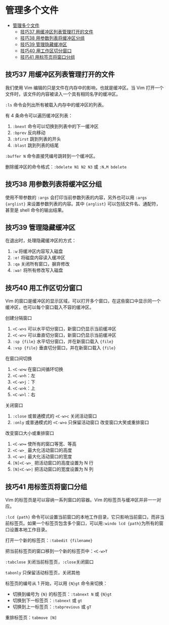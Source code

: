# 管理多个文件

- [管理多个文件](#管理多个文件)
  - [技巧37 用缓冲区列表管理打开的文件](#技巧37-用缓冲区列表管理打开的文件)
  - [技巧38 用参数列表将缓冲区分组](#技巧38-用参数列表将缓冲区分组)
  - [技巧39 管理隐藏缓冲区](#技巧39-管理隐藏缓冲区)
  - [技巧40 用工作区切分窗口](#技巧40-用工作区切分窗口)
  - [技巧41 用标签页将窗口分组](#技巧41-用标签页将窗口分组)

## 技巧37 用缓冲区列表管理打开的文件

我们使用 Vim 编辑的只是文件在内存中的影响，也就是缓冲区。当 Vim 打开一个文件时，该文件的内容被读入一个具有相同名字的缓冲区。

`:ls` 命令会列出所有被载入内存中的缓冲区的列表。

有 4 条命令可以遍历缓冲区列表：

1. `:bnext` 命令可以切换到列表中的下一缓冲区
2. `:bprev` 反向移动
3. `:bfirst` 跳到列表的开头
4. `:blast` 跳到列表的结尾

`:buffer N` 命令直接凭编号跳转到一个缓冲区。

删除缓冲区的命令格式：`:bdelete N1 N2 N3` 或 `:N,M bdelete`

## 技巧38 用参数列表将缓冲区分组

使用不带参数的 `:args` 会打印当前参数列表的内容，另外也可以用 `:args {arglist}` 来设置参数列表的内容。其中 `{arglist}` 可以包括文件名、通配符，甚至是 shell 命令的输出结果。

## 技巧39 管理隐藏缓冲区

在退出时，处理隐藏缓冲区的方式：

1. `:w` 将缓冲区内容写入磁盘
2. `:e!` 将磁盘内容读入缓冲区
3. `:qa` 关闭所有窗口，摒弃修改
4. `:wa!` 将所有修改写入磁盘

## 技巧40 用工作区切分窗口

Vim 的窗口是缓冲区的显示区域，可以打开多个窗口，在这些窗口中显示同一个缓冲区，也可以每个窗口载入不容的缓冲区。

创建分隔窗口

1. `<C-w>s` 可以水平切分窗口，新窗口仍显示当前缓冲区
2. `<C-w>v` 可以垂直切分窗口，新窗口仍显示当前缓冲区
3. `:sp {file}` 水平切分窗口，并在新窗口载入 `{file}` 
4. `:vsp {file}` 垂直切分窗口，并在新窗口载入 `{file}`

在窗口间切换

1. `<C-w>w` 在窗口间循环切换
2. `<C-w>h`：左
3. `<C-w>j`：下
4. `<C-w>k`：上
5. `<C-w>l`：右

关闭窗口
1. `:close` 或普通模式的 `<C-w>c` 关闭活动窗口
2. `:only` 或普通模式的 `<C-w>o` 只保留活动窗口 改变窗口大笑或重排窗口

改变窗口大小或重排窗口

1. `<C-w>=` 使所有的窗口等宽、等高
2. `<C-w>_` 最大化活动窗口的高度
3. `<C-w>|` 最大化活动窗口的宽度
4. `[N]<C-w>_` 把活动窗口的高度设置为 N 行
5. `[N]<C-w>|` 把活动窗口的宽度设置为 N 列

## 技巧41 用标签页将窗口分组

Vim 的标签页是可以容纳一系列窗口的容器。Vim 的标签页与缓冲区并非一一对应。

`:lcd {path}` 命令可以设置当前窗口的本地工作目录，它只影响当前窗口，而非当前标签页。如果一个标签页包含多个窗口，可以用`:windo lcd {path}`为所有的窗口设置本地工作目录。

打开一个新的标签页：`:tabedit {filename}`

把当前标签页的窗口移到一个新的标签页中：`<C-w>T`

`:tabclose` 关闭当前标签页，`:close`关闭窗口

`tabonly` 只保留活动标签页，关闭其他

标签页的编号从 1 开始，可以用 `{N}gt` 命令来切换：

- 切换到编号为 `{N}` 的标签页：`:tabnext N` 或 `{N}gt`
- 切换到下一标签页：`:tabnext` 或 `gt`
- 切换到上一标签页：`:tabprevious` 或 `gT`

重排标签页：`tabmove [N]`
